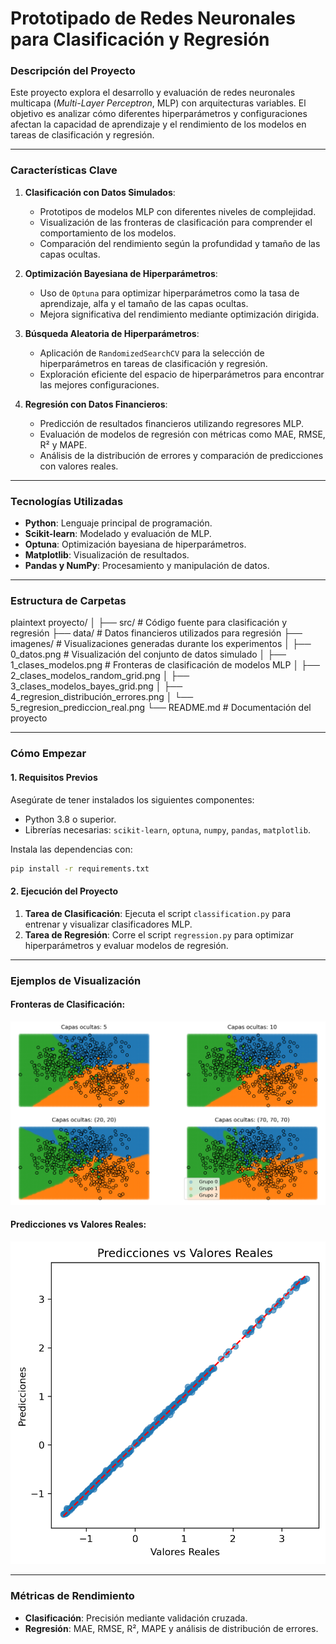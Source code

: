 # **Prototipado de Redes Neuronales para Clasificación y Regresión**

### **Descripción del Proyecto**
Este proyecto explora el desarrollo y evaluación de redes neuronales multicapa (*Multi-Layer Perceptron*, MLP) con arquitecturas variables. El objetivo es analizar cómo diferentes hiperparámetros y configuraciones afectan la capacidad de aprendizaje y el rendimiento de los modelos en tareas de clasificación y regresión.

---

### **Características Clave**
1. **Clasificación con Datos Simulados**:
   - Prototipos de modelos MLP con diferentes niveles de complejidad.
   - Visualización de las fronteras de clasificación para comprender el comportamiento de los modelos.
   - Comparación del rendimiento según la profundidad y tamaño de las capas ocultas.

2. **Optimización Bayesiana de Hiperparámetros**:
   - Uso de `Optuna` para optimizar hiperparámetros como la tasa de aprendizaje, alfa y el tamaño de las capas ocultas.
   - Mejora significativa del rendimiento mediante optimización dirigida.

3. **Búsqueda Aleatoria de Hiperparámetros**:
   - Aplicación de `RandomizedSearchCV` para la selección de hiperparámetros en tareas de clasificación y regresión.
   - Exploración eficiente del espacio de hiperparámetros para encontrar las mejores configuraciones.

4. **Regresión con Datos Financieros**:
   - Predicción de resultados financieros utilizando regresores MLP.
   - Evaluación de modelos de regresión con métricas como MAE, RMSE, R² y MAPE.
   - Análisis de la distribución de errores y comparación de predicciones con valores reales.

---

### **Tecnologías Utilizadas**
- **Python**: Lenguaje principal de programación.
- **Scikit-learn**: Modelado y evaluación de MLP.
- **Optuna**: Optimización bayesiana de hiperparámetros.
- **Matplotlib**: Visualización de resultados.
- **Pandas y NumPy**: Procesamiento y manipulación de datos.

---

### **Estructura de Carpetas**
plaintext
proyecto/
│
├── src/                        # Código fuente para clasificación y regresión
├── data/                       # Datos financieros utilizados para regresión
├── imagenes/                   # Visualizaciones generadas durante los experimentos
│   ├── 0_datos.png             # Visualización del conjunto de datos simulado
│   ├── 1_clases_modelos.png    # Fronteras de clasificación de modelos MLP
│   ├── 2_clases_modelos_random_grid.png
│   ├── 3_clases_modelos_bayes_grid.png
│   ├── 4_regresion_distribución_errores.png
│   └── 5_regresion_prediccion_real.png
└── README.md                   # Documentación del proyecto

---

### **Cómo Empezar**
#### **1. Requisitos Previos**
Asegúrate de tener instalados los siguientes componentes:
- Python 3.8 o superior.
- Librerías necesarias: `scikit-learn`, `optuna`, `numpy`, `pandas`, `matplotlib`.

Instala las dependencias con:
```bash
pip install -r requirements.txt
```

#### **2. Ejecución del Proyecto**
1. **Tarea de Clasificación**: Ejecuta el script `classification.py` para entrenar y visualizar clasificadores MLP.
2. **Tarea de Regresión**: Corre el script `regression.py` para optimizar hiperparámetros y evaluar modelos de regresión.

---

### **Ejemplos de Visualización**
#### **Fronteras de Clasificación**:
![Fronteras de Clasificación](imagenes/1_clases_modelos.png)

#### **Predicciones vs Valores Reales**:
![Predicciones vs Valores Reales](imagenes/5_regresion_prediccion_real.png)

---

### **Métricas de Rendimiento**
- **Clasificación**: Precisión mediante validación cruzada.
- **Regresión**: MAE, RMSE, R², MAPE y análisis de distribución de errores.
